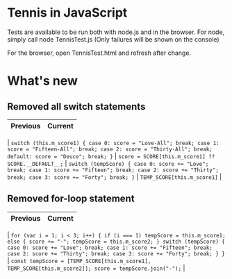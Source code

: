 # Tennis in JavaScript

Tests are available to be run both with node.js and in the browser.
For node, simply call
node TennisTest.js
(Only failures will be shown on the console)

For the browser, open TennisTest.html and refresh after change.

# What's new

## Removed all switch statements

| Previous | Current |
| -------- | ------- |

| `switch (this.m_score1) { case 0: score = "Love-All"; break; case 1: score = "Fifteen-All"; break; case 2: score = "Thirty-All"; break; default: score = "Deuce"; break; }` | `score = SCORE[this.m_score1] ?? SCORE.__DEFAULT__;`
| `switch (tempScore) { case 0: score += "Love"; break; case 1: score += "Fifteen"; break; case 2: score += "Thirty"; break; case 3: score += "Forty"; break; }` | `TEMP_SCORE[this.m_score1]` |

## Removed for-loop statement

| Previous | Current |
| -------- | ------- |

| `for (var i = 1; i < 3; i++) { if (i === 1) tempScore = this.m_score1; else { score += "-"; tempScore = this.m_score2; } switch (tempScore) { case 0: score += "Love"; break; case 1: score += "Fifteen"; break; case 2: score += "Thirty"; break; case 3: score += "Forty"; break; } } ` | `const tempScore = [TEMP_SCORE[this.m_score1], TEMP_SCORE[this.m_score2]]; score = tempScore.join("-");` |

